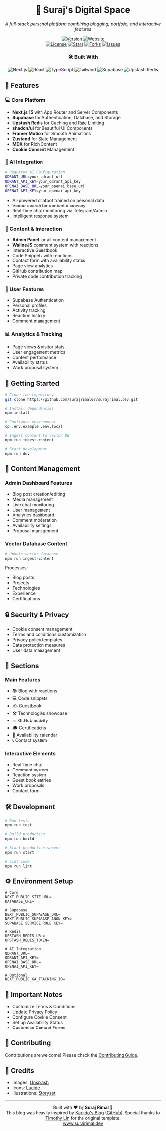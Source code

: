 <h1 align="center">🚀 Suraj's Digital Space</h1>
<p align="center"><i>A full-stack personal platform combining blogging, portfolio, and interactive features</i></p>

<div align="center">
    <a href="https://github.com/surajrimal07/surajrimal.dev"><img src="https://img.shields.io/badge/version-2.5.1-blue?style=for-the-badge" alt="Version"/></a>
    <a href="https://www.surajrimal.dev"><img src="https://img.shields.io/badge/website-live-brightgreen?style=for-the-badge" alt="Website"/></a>
    <br />
    <a href="https://github.com/surajrimal07/surajrimal.dev/blob/main/LICENSE"><img src="https://img.shields.io/github/license/surajrimal07/surajrimal.dev?style=flat-square" alt="License"/></a>
    <a href="https://github.com/surajrimal07/surajrimal.dev/stargazers"><img src="https://img.shields.io/github/stars/surajrimal07/surajrimal.dev?style=flat-square" alt="Stars"/></a>
    <a href="https://github.com/surajrimal07/surajrimal.dev/network/members"><img src="https://img.shields.io/github/forks/surajrimal07/surajrimal.dev?style=flat-square" alt="Forks"/></a>
    <a href="https://github.com/surajrimal07/surajrimal.dev/issues"><img src="https://img.shields.io/github/issues/surajrimal07/surajrimal.dev?style=flat-square" alt="Issues"/></a>
</div>

<div align="center">
    <h3>🛠️ Built With</h3>
    <img src="https://img.shields.io/badge/Next.js-15-black?style=flat-square&logo=next.js" alt="Next.js"/>
    <img src="https://img.shields.io/badge/React-18-blue?style=flat-square&logo=react" alt="React"/>
    <img src="https://img.shields.io/badge/TypeScript-5-blue?style=flat-square&logo=typescript" alt="TypeScript"/>
    <img src="https://img.shields.io/badge/Tailwind-3-blue?style=flat-square&logo=tailwindcss" alt="Tailwind"/>
    <img src="https://img.shields.io/badge/Supabase-latest-green?style=flat-square&logo=supabase" alt="Supabase"/>
    <img src="https://img.shields.io/badge/Upstash-Redis-red?style=flat-square&logo=redis" alt="Upstash Redis"/>
</div>

## 🌟 Features

### 💻 Core Platform
- **Next.js 15** with App Router and Server Components
- **Supabase** for Authentication, Database, and Storage
- **Upstash Redis** for Caching and Rate Limiting
- **shadcn/ui** for Beautiful UI Components
- **Framer Motion** for Smooth Animations
- **Zustand** for State Management
- **MDX** for Rich Content
- **Cookie Consent** Management

### 🤖 AI Integration
```bash
# Required AI Configuration
QDRANT_URL=your_qdrant_url
QDRANT_API_KEY=your_qdrant_api_key
OPENAI_BASE_URL=your_openai_base_url
OPENAI_API_KEY=your_openai_api_key
```
- AI-powered chatbot trained on personal data
- Vector search for content discovery
- Real-time chat monitoring via Telegram/Admin
- Intelligent response system

### 📝 Content & Interaction
- **Admin Panel** for all content management
- **WalineJS** comment system with reactions
- Interactive Guestbook
- Code Snippets with reactions
- Contact form with availability status
- Page view analytics
- GitHub contribution map
- Private code contribution tracking

### 👤 User Features
- Supabase Authentication
- Personal profiles
- Activity tracking
- Reaction history
- Comment management

### 📊 Analytics & Tracking
- Page views & visitor stats
- User engagement metrics
- Content performance
- Availability status
- Work proposal system

## 🚀 Getting Started

```bash
# Clone the repository
git clone https://github.com/surajrimal07/surajrimal.dev.git

# Install dependencies
npm install

# Configure environment
cp .env.example .env.local

# Ingest content to vector DB
npm run ingest-content

# Start development
npm run dev
```

## 📑 Content Management

### Admin Dashboard Features
- Blog post creation/editing
- Media management
- Live chat monitoring
- User management
- Analytics dashboard
- Comment moderation
- Availability settings
- Proposal management

### Vector Database Content
```bash
# Update vector database
npm run ingest-content
```
Processes:
- Blog posts
- Projects
- Technologies
- Experience
- Certifications

## 🔒 Security & Privacy

- Cookie consent management
- Terms and conditions customization
- Privacy policy templates
- Data protection measures
- User data management

## 🎨 Sections

### Main Features
- 📚 Blog with reactions
- 💻 Code snippets
- ✍️ Guestbook
- 🛠️ Technologies showcase
- 📈 GitHub activity
- 🎓 Certifications
- 📅 Availability calendar
- 📞 Contact system

### Interactive Elements
- Real-time chat
- Comment system
- Reaction system
- Guest book entries
- Work proposals
- Contact form

## 🛠️ Development

```bash
# Run tests
npm run test

# Build production
npm run build

# Start production server
npm run start

# Lint code
npm run lint
```

## ⚙️ Environment Setup

```env
# Core
NEXT_PUBLIC_SITE_URL=
DATABASE_URL=

# Supabase
NEXT_PUBLIC_SUPABASE_URL=
NEXT_PUBLIC_SUPABASE_ANON_KEY=
SUPABASE_SERVICE_ROLE_KEY=

# Redis
UPSTASH_REDIS_URL=
UPSTASH_REDIS_TOKEN=

# AI Integration
QDRANT_URL=
QDRANT_API_KEY=
OPENAI_BASE_URL=
OPENAI_API_KEY=

# Optional
NEXT_PUBLIC_GA_TRACKING_ID=
```

## 📝 Important Notes

- Customize Terms & Conditions
- Update Privacy Policy
- Configure Cookie Consent
- Set up Availability Status
- Customize Contact Forms

## 🤝 Contributing

Contributions are welcome! Please check the [Contributing Guide](CONTRIBUTING.md).

## 📸 Credits

- Images: [Unsplash](https://unsplash.com)
- Icons: [Lucide](https://lucide.dev)
- Illustrations: [Storyset](https://storyset.com)

---

<p align="center">
    Built with ❤️ by <b>Suraj Rimal</b> 👋<br>
    This blog was heavily inspired by <a href="https://karhdo-blog.vercel.app">Karhdo's Blog</a> (<a href="https://github.com/Karhdo/karhdo.dev">GitHub</a>). Special thanks to <a href="https://github.com/timlrx/tailwind-nextjs-starter-blog">Timothy Lin</a> for the original template.<br>
    <a href="https://www.surajrimal.dev">www.surajrimal.dev</a>
</p>
